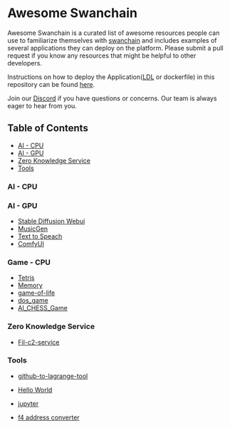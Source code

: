 # Awesome Swanchain <!-- omit in toc -->

Awesome Swanchain is a curated list of awesome resources people can use to familiarize themselves with [swanchain](//https://swanchain.io) and includes examples of several applications they can deploy on the platform. Please submit a pull request if you know any resources that might be helpful to other developers.

Instructions on how to deploy the Application([LDL](https://docs.lagrangedao.org/spaces/intro/lagrange-definition-language-ldl) or dockerfile) in this repository can be found [here](//https://docs.lagrangedao.org/spaces/run-space).

Join our [Discord](https://discord.com/invite/swanchain) if you have questions or concerns. Our team is always eager to hear from you.


## Table of Contents <!-- omit in toc -->

- [AI - CPU](#ai---cpu)
- [AI - GPU](#ai---gpu)
- [Zero Knowledge Service](#Zero-Knowledge)
- [Tools](#tools)

### AI - CPU



### AI - GPU

- [Stable Diffusion Webui](stable-diffusion-webui)
- [MusicGen](musicGen)
- [Text to Speach](TTS)
- [ComfyUI](comfyui)


### Game - CPU
- [Tetris](./Tetris)
- [Memory](./Memory)
- [game-of-life](./game-of-life)
- [dos_game](./dos_game)
- [AI_CHESS_Game](AI_CHESS_Game)


### Zero Knowledge Service
- [Fil-c2-service](fil-c2-service)


### Tools
 - [github-to-lagrange-tool](github-to-lagrange-tool)

- [Hello World](hello-world)
- [jupyter](jupyter)
- [f4 address converter](f4-converter)


